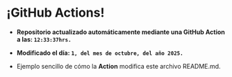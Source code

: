 # ¡GitHub Actions!
* **Repositorio actualizado automáticamente mediante una GitHub Action a las: `12:33:37hrs.`**
* **Modificado el día: `1, del mes de octubre, del año 2025.`**

* Ejemplo sencillo de cómo la **Action** modifica este archivo README.md.
